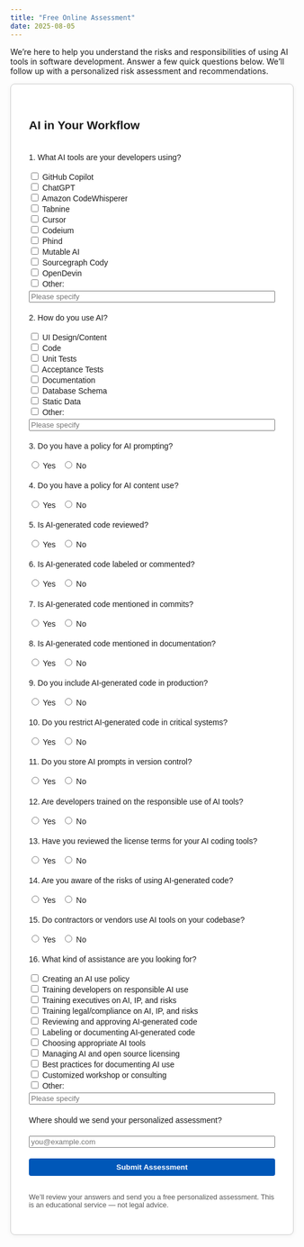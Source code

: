 ```yaml
---
title: "Free Online Assessment"
date: 2025-08-05
---
```


We’re here to help you understand the risks and responsibilities of using AI tools in software development. Answer a few quick questions below. We’ll follow up with a personalized risk assessment and recommendations.

<div style="border: 1px solid #ccc; border-radius: 8px; padding: 2rem; box-shadow: 0 2px 8px rgba(0,0,0,0.05); background-color: #fff;">

  <form action="https://formspree.io/f/your-form-id" method="POST" style="max-width: 850px; margin: 0 auto; font-family: sans-serif; display: flex; flex-direction: column; gap: 1.2rem;">
    <h2>AI in Your Workflow</h2>
    <div style="display: flex; flex-wrap: wrap; gap: 1rem;">
      <label style="flex: 1 1 400px; min-width: 300px;">1. What AI tools are your developers using?</label>
      <div style="flex: 1 1 250px; min-width: 200px;">
        <label><input type="checkbox" name="ai_tools" value="GitHub Copilot"> GitHub Copilot</label><br/>
        <label><input type="checkbox" name="ai_tools" value="ChatGPT"> ChatGPT</label><br/>
        <label><input type="checkbox" name="ai_tools" value="Amazon CodeWhisperer"> Amazon CodeWhisperer</label><br/>
        <label><input type="checkbox" name="ai_tools" value="Tabnine"> Tabnine</label><br/>
        <label><input type="checkbox" name="ai_tools" value="Cursor"> Cursor</label><br/>
        <label><input type="checkbox" name="ai_tools" value="Codeium"> Codeium</label><br/>
        <label><input type="checkbox" name="ai_tools" value="Phind"> Phind</label><br/>
        <label><input type="checkbox" name="ai_tools" value="Mutable AI"> Mutable AI</label><br/>
        <label><input type="checkbox" name="ai_tools" value="Sourcegraph Cody"> Sourcegraph Cody</label><br/>
        <label><input type="checkbox" name="ai_tools" value="OpenDevin"> OpenDevin</label><br/>
        <label><input type="checkbox" name="ai_tools" value="Other"> Other:</label>
        <input type="text" name="ai_tools_other" placeholder="Please specify" style="margin-top: 0.25rem; width: 100%;">
      </div>
    </div>
    <div style="display: flex; flex-wrap: wrap; gap: 1rem;">
      <label style="flex: 1 1 400px; min-width: 300px;">2. How do you use AI?</label>
      <div style="flex: 1 1 250px; min-width: 200px;">
        <label><input type="checkbox" name="ai_usage" value="UI Design"> UI Design/Content</label><br/>
        <label><input type="checkbox" name="ai_usage" value="Code"> Code</label><br/>
        <label><input type="checkbox" name="ai_usage" value="Tests"> Unit Tests</label><br/>
        <label><input type="checkbox" name="ai_usage" value="Acceptance Tests"> Acceptance Tests</label><br/>
        <label><input type="checkbox" name="ai_usage" value="Docs"> Documentation</label><br/>
        <label><input type="checkbox" name="ai_usage" value="Schema"> Database Schema</label><br/>
        <label><input type="checkbox" name="ai_usage" value="Static Data"> Static Data</label><br/>
        <label><input type="checkbox" name="ai_usage" value="Other"> Other:</label>
        <input type="text" name="ai_usage_other" placeholder="Please specify" style="margin-top: 0.25rem; width: 100%;">
      </div>
    </div>
    <div style="display: flex; flex-wrap: wrap; gap: 1rem;">
      <label style="flex: 1 1 400px; min-width: 300px;">3. Do you have a policy for AI prompting?</label>
      <div style="flex: 1 1 250px; min-width: 200px;">
        <label><input type="radio" name="prompting_policy" value="Yes"> Yes</label>&nbsp;&nbsp;
        <label><input type="radio" name="prompting_policy" value="No"> No</label>
      </div>
    </div>
    <div style="display: flex; flex-wrap: wrap; gap: 1rem;">
      <label style="flex: 1 1 400px; min-width: 300px;">4. Do you have a policy for AI content use?</label>
      <div style="flex: 1 1 250px; min-width: 200px;">
        <label><input type="radio" name="content_policy" value="Yes"> Yes</label>&nbsp;&nbsp;
        <label><input type="radio" name="content_policy" value="No"> No</label>
      </div>
    </div>
    <div style="display: flex; flex-wrap: wrap; gap: 1rem;">
      <label style="flex: 1 1 400px; min-width: 300px;">5. Is AI-generated code reviewed?</label>
      <div style="flex: 1 1 250px; min-width: 200px;">
        <label><input type="radio" name="code_reviewed" value="Yes"> Yes</label>&nbsp;&nbsp;
        <label><input type="radio" name="code_reviewed" value="No"> No</label>
      </div>
    </div>
    <div style="display: flex; flex-wrap: wrap; gap: 1rem;">
      <label style="flex: 1 1 400px; min-width: 300px;">6. Is AI-generated code labeled or commented?</label>
      <div style="flex: 1 1 250px; min-width: 200px;">
        <label><input type="radio" name="code_labeled" value="Yes"> Yes</label>&nbsp;&nbsp;
        <label><input type="radio" name="code_labeled" value="No"> No</label>
      </div>
    </div>
    <div style="display: flex; flex-wrap: wrap; gap: 1rem;">
      <label style="flex: 1 1 400px; min-width: 300px;">7. Is AI-generated code mentioned in commits?</label>
      <div style="flex: 1 1 250px; min-width: 200px;">
        <label><input type="radio" name="mentioned_in_commits" value="Yes"> Yes</label>&nbsp;&nbsp;
        <label><input type="radio" name="mentioned_in_commits" value="No"> No</label>
      </div>
    </div>
    <div style="display: flex; flex-wrap: wrap; gap: 1rem;">
      <label style="flex: 1 1 400px; min-width: 300px;">8. Is AI-generated code mentioned in documentation?</label>
      <div style="flex: 1 1 250px; min-width: 200px;">
        <label><input type="radio" name="mentioned_in_docs" value="Yes"> Yes</label>&nbsp;&nbsp;
        <label><input type="radio" name="mentioned_in_docs" value="No"> No</label>
      </div>
    </div>
    <div style="display: flex; flex-wrap: wrap; gap: 1rem;">
      <label style="flex: 1 1 400px; min-width: 300px;">9. Do you include AI-generated code in production?</label>
      <div style="flex: 1 1 250px; min-width: 200px;">
        <label><input type="radio" name="ai_in_production" value="Yes"> Yes</label>&nbsp;&nbsp;
        <label><input type="radio" name="ai_in_production" value="No"> No</label>
      </div>
    </div>
    <div style="display: flex; flex-wrap: wrap; gap: 1rem;">
      <label style="flex: 1 1 400px; min-width: 300px;">10. Do you restrict AI-generated code in critical systems?</label>
      <div style="flex: 1 1 250px; min-width: 200px;">
        <label><input type="radio" name="ai_restricted" value="Yes"> Yes</label>&nbsp;&nbsp;
        <label><input type="radio" name="ai_restricted" value="No"> No</label>
      </div>
    </div>
    <div style="display: flex; flex-wrap: wrap; gap: 1rem;">
      <label style="flex: 1 1 400px; min-width: 300px;">11. Do you store AI prompts in version control?</label>
      <div style="flex: 1 1 250px; min-width: 200px;">
        <label><input type="radio" name="store_prompts" value="Yes"> Yes</label>&nbsp;&nbsp;
        <label><input type="radio" name="store_prompts" value="No"> No</label>
      </div>
    </div>
    <div style="display: flex; flex-wrap: wrap; gap: 1rem;">
      <label style="flex: 1 1 400px; min-width: 300px;">12. Are developers trained on the responsible use of AI tools?</label>
      <div style="flex: 1 1 250px; min-width: 200px;">
        <label><input type="radio" name="ai_training" value="Yes"> Yes</label>&nbsp;&nbsp;
        <label><input type="radio" name="ai_training" value="No"> No</label>
      </div>
    </div>
    <div style="display: flex; flex-wrap: wrap; gap: 1rem;">
      <label style="flex: 1 1 400px; min-width: 300px;">13. Have you reviewed the license terms for your AI coding tools?</label>
      <div style="flex: 1 1 250px; min-width: 200px;">
        <label><input type="radio" name="reviewed_ai_licenses" value="Yes"> Yes</label>&nbsp;&nbsp;
        <label><input type="radio" name="reviewed_ai_licenses" value="No"> No</label>
      </div>
    </div>
    <div style="display: flex; flex-wrap: wrap; gap: 1rem;">
      <label style="flex: 1 1 400px; min-width: 300px;">14. Are you aware of the risks of using AI-generated code?</label>
      <div style="flex: 1 1 250px; min-width: 200px;">
        <label><input type="radio" name="awareness" value="Yes"> Yes</label>&nbsp;&nbsp;
        <label><input type="radio" name="awareness" value="No"> No</label>
      </div>
    </div>
    <div style="display: flex; flex-wrap: wrap; gap: 1rem;">
      <label style="flex: 1 1 400px; min-width: 300px;">15. Do contractors or vendors use AI tools on your codebase?</label>
      <div style="flex: 1 1 250px; min-width: 200px;">
        <label><input type="radio" name="vendor_ai_use" value="Yes"> Yes</label>&nbsp;&nbsp;
        <label><input type="radio" name="vendor_ai_use" value="No"> No</label>
      </div>
    </div>
    <div style="display: flex; flex-wrap: wrap; gap: 1rem;">
      <label style="flex: 1 1 400px; min-width: 300px;">16. What kind of assistance are you looking for?</label>
      <div style="flex: 1 1 250px; min-width: 200px;">
        <label><input type="checkbox" name="guidance" value="policy"> Creating an AI use policy</label><br/>
        <label><input type="checkbox" name="guidance" value="training_devs"> Training developers on responsible AI use</label><br/>
        <label><input type="checkbox" name="guidance" value="training_execs"> Training executives on AI, IP, and risks</label><br/>
        <label><input type="checkbox" name="guidance" value="training_legal"> Training legal/compliance on AI, IP, and risks</label><br/>
        <label><input type="checkbox" name="guidance" value="code_review"> Reviewing and approving AI-generated code</label><br/>
        <label><input type="checkbox" name="guidance" value="labeling"> Labeling or documenting AI-generated code</label><br/>
        <label><input type="checkbox" name="guidance" value="tool_selection"> Choosing appropriate AI tools</label><br/>
        <label><input type="checkbox" name="guidance" value="open_source"> Managing AI and open source licensing</label><br/>
        <label><input type="checkbox" name="guidance" value="documentation"> Best practices for documenting AI use</label><br/>
        <label><input type="checkbox" name="guidance" value="custom"> Customized workshop or consulting</label><br/>
        <label><input type="checkbox" name="guidance" value="other"> Other:</label>
        <input type="text" name="guidance_other" placeholder="Please specify" style="margin-top: 0.25rem; width: 100%;">
      </div>
    </div>
  <div style="display: flex; flex-wrap: wrap; gap: 1rem;">
    <label for="email" style="flex: 1 1 400px; min-width: 300px;">Where should we send your personalized assessment?</label>
      <div style="flex: 1 1 250px; min-width: 200px;">
        <input type="email" id="email" name="email" required aria-required="true" placeholder="you@example.com" style="margin-top: 0.25rem; width: 100%;">
      </div>
  </div>
  <button type="submit" style="background-color: #0057b8; color: white; border: none; border-radius: 4px; padding: 0.5rem 1rem; font-weight: 600; cursor: pointer;">Submit Assessment</button>
    <p style="font-size: 0.9em; color: #555;">
      We’ll review your answers and send you a free personalized assessment. This is an educational service — not legal advice.
    </p>
  </form>
</div>